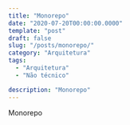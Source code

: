 ```yaml
---
title: "Monorepo"
date: "2020-07-20T00:00:00.0000"
template: "post"
draft: false
slug: "/posts/monorepo/"
category: "Arquitetura"
tags:
  - "Arquitetura"
  - "Não técnico"

description: "Monorepo"
---
```


Monorepo
